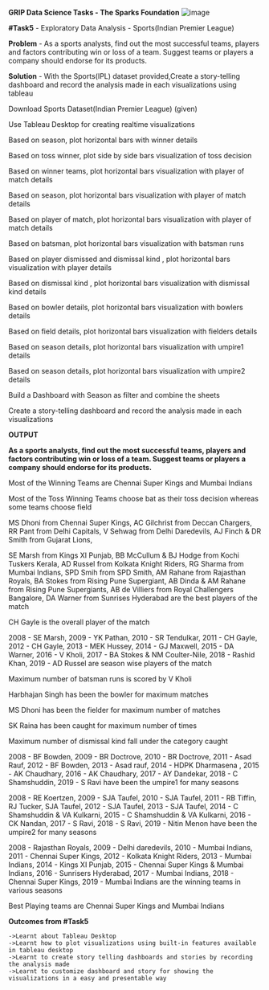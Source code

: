 **GRIP Data Science Tasks - The Sparks Foundation**      ![image](https://user-images.githubusercontent.com/60148115/118979783-b0742280-b92d-11eb-8659-c8782e2f1aac.png)

**#Task5**	- Exploratory Data Analysis - Sports(Indian Premier League)

**Problem** 	- As a sports analysts, find out the most successful teams, players and factors
	  	  contributing win or loss of a team. Suggest teams or players a company should endorse for its products.

**Solution**	- With the Sports(IPL) dataset provided,Create a story-telling dashboard 
	  	  and record the analysis made in each visualizations using tableau

Download Sports Dataset(Indian Premier League)  (given)

Use Tableau Desktop for creating realtime visualizations

Based on season, plot horizontal bars with winner details

Based on toss winner, plot side by side bars visualization of toss decision

Based on winner teams, plot horizontal bars visualization with player of match details

Based on season, plot horizontal bars visualization with player of match details

Based on player of match, plot horizontal bars visualization with player of match details

Based on batsman, plot horizontal bars visualization with batsman runs

Based on player dismissed and dismissal kind , plot horizontal bars visualization with player details

Based on dismissal kind , plot horizontal bars visualization with dismissal kind details

Based on bowler details, plot horizontal bars visualization with bowlers details

Based on field details, plot horizontal bars visualization with fielders details

Based on season details, plot horizontal bars visualization with umpire1 details

Based on season details, plot horizontal bars visualization with umpire2 details

Build a Dashboard with Season as filter and combine the sheets 

Create a story-telling dashboard and record the analysis made in each visualizations 

**OUTPUT**

**As a sports analysts, find out the most successful teams, players and factors
contributing win or loss of a team. Suggest teams or players a company should endorse for its products.**

Most of the Winning Teams are Chennai Super Kings and Mumbai Indians

Most of the Toss Winning Teams choose bat as their toss decision whereas some teams choose field

MS Dhoni from Chennai Super Kings, AC Gilchrist from Deccan Chargers, RR Pant from Delhi Capitals, V Sehwag from Delhi Daredevils, AJ Finch & DR Smith from Gujarat Lions, 

SE Marsh from Kings XI Punjab, BB McCullum & BJ Hodge from Kochi Tuskers Kerala, AD Russel from Kolkata Knight Riders, RG Sharma from Mumbai Indians, SPD Smih from SPD Smith, AM Rahane from Rajasthan Royals, BA Stokes from Rising Pune Supergiant, AB Dinda & AM Rahane from Rising Pune Supergiants, AB de Villiers from Royal Challengers Bangalore, DA Warner from Sunrises Hyderabad are the best players of the match

CH Gayle is the overall player of the match 

2008 -  SE Marsh, 2009 - YK Pathan, 2010 - SR Tendulkar, 2011 - CH Gayle, 2012 - CH Gayle, 2013 - MEK Hussey, 2014 - GJ Maxwell, 2015 -  DA Warner, 2016 - V Kholi, 2017 - BA Stokes & NM Coulter-Nile, 2018 - Rashid Khan, 2019 - AD Russel are season wise players of the match


Maximum number of batsman runs is scored by V Kholi 

Harbhajan Singh has been the bowler for maximum matches 

MS Dhoni has been the fielder for maximum number of matches

SK Raina has been caught for maximum number of times 

Maximum number of dismissal kind fall under the category caught

2008 - BF Bowden, 2009 - BR Doctrove, 2010 - BR Doctrove, 2011 - Asad Rauf, 2012 - BF Bowden, 2013 - Asad rauf, 2014 - HDPK Dharmasena , 2015 - AK Chaudhary, 2016 - AK Chaudhary, 2017 - AY Dandekar, 2018 - C Shamshuddin, 2019 - S Ravi have been the umpire1 for many seasons


2008 - RE Koertzen, 2009 - SJA Taufel, 2010 - SJA Taufel, 2011 - RB Tiffin, RJ Tucker, SJA Taufel, 2012 - SJA Taufel, 2013 - SJA Taufel, 2014 - C Shamshuddin & VA Kulkarni, 2015 - C Shamshuddin & VA Kulkarni, 2016 - CK Nandan, 2017 - S Ravi, 2018 - S Ravi, 2019 - Nitin Menon have been the umpire2 for many seasons

2008 - Rajasthan Royals, 2009 - Delhi daredevils, 2010 - Mumbai Indians, 2011 - Chennai Super Kings, 2012 - Kolkata Knight Riders, 2013 - Mumbai Indians, 2014 - Kings XI Punjab, 2015 - Chennai Super Kings & Mumbai Indians, 2016 - Sunrisers Hyderabad, 2017 - Mumbai Indians, 2018 - Chennai Super Kings, 2019 - Mumbai Indians are the winning teams in various seasons

Best Playing teams are Chennai Super Kings and Mumbai Indians


**Outcomes from #Task5**

	->Learnt about Tableau Desktop 
	->Learnt how to plot visualizations using built-in features available in tableau desktop
	->Learnt to create story telling dashboards and stories by recording the analysis made
	->Learnt to customize dashboard and story for showing the visualizations in a easy and presentable way  



